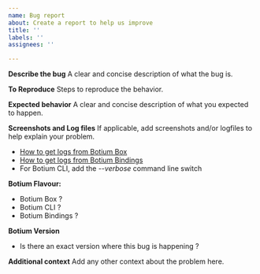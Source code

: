 ```yaml
---
name: Bug report
about: Create a report to help us improve
title: ''
labels: ''
assignees: ''

---
```


**Describe the bug**
A clear and concise description of what the bug is.

**To Reproduce**
Steps to reproduce the behavior.

**Expected behavior**
A clear and concise description of what you expected to happen.

**Screenshots and Log files**
If applicable, add screenshots and/or logfiles to help explain your problem.
 - [How to get logs from Botium Box](https://botium.atlassian.net/wiki/spaces/BOTIUM/pages/29360129/Enable+Diagnostics+and+Inspect+Logs)
 - [How to get logs from Botium Bindings](https://botium.atlassian.net/wiki/spaces/BOTIUM/pages/426128/Troubleshooting)
 - For Botium CLI, add the *--verbose* command line switch

**Botium Flavour:**
 - Botium Box ?
 - Botium CLI ?
 - Botium Bindings ?

**Botium Version**
 - Is there an exact version where this bug is happening ?

**Additional context**
Add any other context about the problem here.
